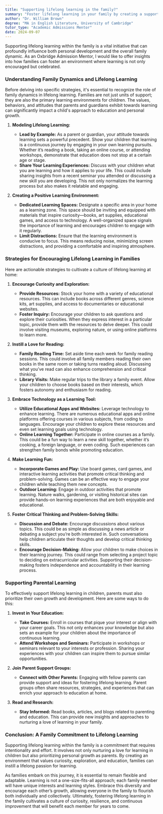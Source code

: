 ```yaml
---
title: "Supporting lifelong learning in the family?"
summary: "Foster lifelong learning in your family by creating a supportive environment that values education and encourages personal growth for all members."
author: "Dr. William Brown"
degree: "MA in English Literature, University of Cambridge"
tutor_type: "Academic Admissions Mentor"
date: 2024-09-07
---
```


Supporting lifelong learning within the family is a vital initiative that can profoundly influence both personal development and the overall family dynamic. As an Oxbridge Admission Mentor, I would like to offer insights into how families can foster an environment where learning is not only encouraged but celebrated. 

### Understanding Family Dynamics and Lifelong Learning

Before delving into specific strategies, it's essential to recognize the role of family dynamics in lifelong learning. Families are not just units of support; they are also the primary learning environments for children. The values, behaviors, and attitudes that parents and guardians exhibit towards learning can significantly impact a child's approach to education and personal growth.

1. **Modeling Lifelong Learning:**
   - **Lead by Example:** As a parent or guardian, your attitude towards learning sets a powerful precedent. Show your children that learning is a continuous journey by engaging in your own learning pursuits. Whether it’s reading a book, taking an online course, or attending workshops, demonstrate that education does not stop at a certain age or stage.
   - **Share Your Learning Experiences:** Discuss with your children what you are learning and how it applies to your life. This could include sharing insights from a recent seminar you attended or discussing a new skill you are developing. This not only normalizes the learning process but also makes it relatable and engaging.

2. **Creating a Positive Learning Environment:**
   - **Dedicated Learning Spaces:** Designate a specific area in your home as a learning zone. This space should be inviting and equipped with materials that inspire curiosity—books, art supplies, educational games, and access to technology. A well-organized space signals the importance of learning and encourages children to engage with it regularly.
   - **Limit Distractions:** Ensure that the learning environment is conducive to focus. This means reducing noise, minimizing screen distractions, and providing a comfortable and inspiring atmosphere.

### Strategies for Encouraging Lifelong Learning in Families

Here are actionable strategies to cultivate a culture of lifelong learning at home:

1. **Encourage Curiosity and Exploration:**
   - **Provide Resources:** Stock your home with a variety of educational resources. This can include books across different genres, science kits, art supplies, and access to documentaries or educational websites. 
   - **Foster Inquiry:** Encourage your children to ask questions and explore their curiosities. When they express interest in a particular topic, provide them with the resources to delve deeper. This could involve visiting museums, exploring nature, or using online platforms to learn more.

2. **Instill a Love for Reading:**
   - **Family Reading Time:** Set aside time each week for family reading sessions. This could involve all family members reading their own books in the same room or taking turns reading aloud. Discussing what you’ve read can also enhance comprehension and critical thinking.
   - **Library Visits:** Make regular trips to the library a family event. Allow your children to choose books based on their interests, which fosters autonomy and enthusiasm for reading.

3. **Embrace Technology as a Learning Tool:**
   - **Utilize Educational Apps and Websites:** Leverage technology to enhance learning. There are numerous educational apps and online platforms offering courses in various subjects, from coding to languages. Encourage your children to explore these resources and even set learning goals using technology.
   - **Online Learning Together:** Participate in online courses as a family. This could be a fun way to learn a new skill together, whether it’s cooking, a foreign language, or even coding. Such experiences can strengthen family bonds while promoting education.

4. **Make Learning Fun:**
   - **Incorporate Games and Play:** Use board games, card games, and interactive learning activities that promote critical thinking and problem-solving. Games can be an effective way to engage your children while teaching them new concepts.
   - **Outdoor Learning:** Engage in outdoor activities that promote learning. Nature walks, gardening, or visiting historical sites can provide hands-on learning experiences that are both enjoyable and educational.

5. **Foster Critical Thinking and Problem-Solving Skills:**
   - **Discussion and Debate:** Encourage discussions about various topics. This could be as simple as discussing a news article or debating a subject you’re both interested in. Such conversations help children articulate their thoughts and develop critical thinking skills.
   - **Encourage Decision-Making:** Allow your children to make choices in their learning journey. This could range from selecting a project topic to deciding on extracurricular activities. Supporting their decision-making fosters independence and accountability in their learning process.

### Supporting Parental Learning

To effectively support lifelong learning in children, parents must also prioritize their own growth and development. Here are some ways to do this:

1. **Invest in Your Education:**
   - **Take Courses:** Enroll in courses that pique your interest or align with your career goals. This not only enhances your knowledge but also sets an example for your children about the importance of continuous learning.
   - **Attend Workshops and Seminars:** Participate in workshops or seminars relevant to your interests or profession. Sharing your experiences with your children can inspire them to pursue similar opportunities.

2. **Join Parent Support Groups:**
   - **Connect with Other Parents:** Engaging with fellow parents can provide support and ideas for fostering lifelong learning. Parent groups often share resources, strategies, and experiences that can enrich your approach to education at home.

3. **Read and Research:**
   - **Stay Informed:** Read books, articles, and blogs related to parenting and education. This can provide new insights and approaches to nurturing a love of learning in your family.

### Conclusion: A Family Commitment to Lifelong Learning

Supporting lifelong learning within the family is a commitment that requires intentionality and effort. It involves not only nurturing a love for learning in children but also prioritizing personal growth as parents. By creating an environment that values curiosity, exploration, and education, families can instill a lifelong passion for learning. 

As families embark on this journey, it is essential to remain flexible and adaptable. Learning is not a one-size-fits-all approach; each family member will have unique interests and learning styles. Embrace this diversity and encourage each other’s growth, allowing everyone in the family to flourish both individually and collectively. Ultimately, fostering lifelong learning in the family cultivates a culture of curiosity, resilience, and continuous improvement that will benefit each member for years to come.
    
